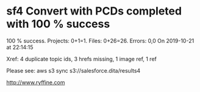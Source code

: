 # sf4 Convert with PCDs completed with 100 % success

100 % success. Projects: 0+1=1.  Files: 0+26=26. Errors: 0,0  On 2019-10-21 at 22:14:15

Xref: 4 duplicate topic ids, 3 hrefs missing, 1 image ref, 1 ref

Please see: aws s3 sync s3://salesforce.dita/results4

http://www.ryffine.com
